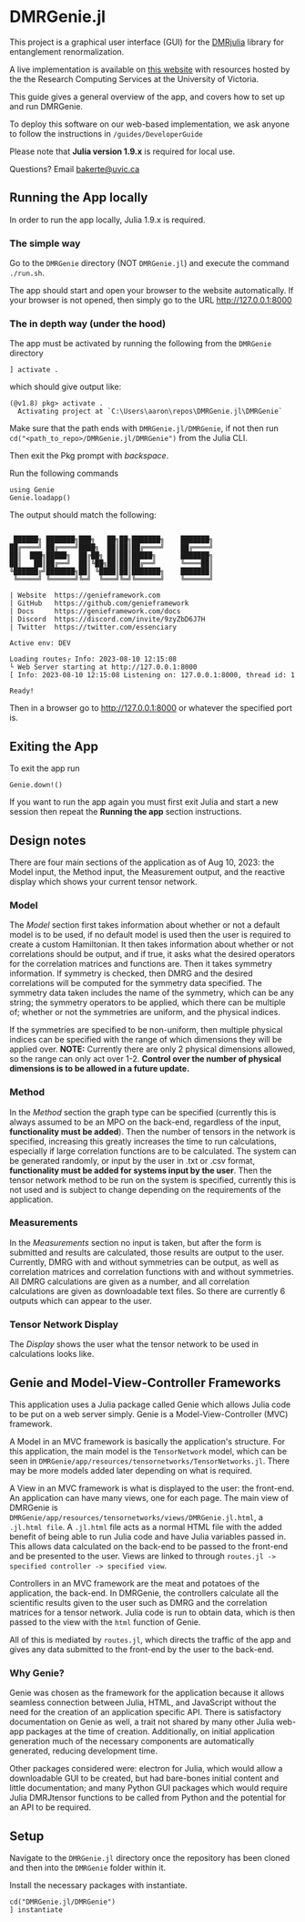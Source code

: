 # DMRGenie.jl

This project is a graphical user interface (GUI) for the [DMRjulia](https://github.com/bakerte/DMRJtensor.jl) library for entanglement renormalization.

A live implementation is available on [this website](https://dmrgenie.rs.uvic.ca/) with resources hosted by the the Research Computing Services at the University of Victoria.

This guide gives a general overview of the app, and covers how to set up and run DMRGenie.

To deploy this software on our web-based implementation, we ask anyone to follow the instructions in `/guides/DeveloperGuide`

Please note that **Julia version 1.9.x** is required for local use.

Questions? Email [bakerte@uvic.ca](bakerte@uvic.ca)


## Running the App locally

In order to run the app locally, Julia 1.9.x is required.

### The simple way

Go to the `DMRGenie` directory (NOT `DMRGenie.jl`) and execute the command `./run.sh`.

The app should start and open your browser to the website automatically. If your browser is not opened, then simply go to the URL http://127.0.0.1:8000 

### The in depth way (under the hood)

The app must be activated by running the following from the `DMRGenie` directory

```
] activate .
```

which should give output like:

```
(@v1.8) pkg> activate .
  Activating project at `C:\Users\aaron\repos\DMRGenie.jl\DMRGenie`
```

Make sure that the path ends with `DMRGenie.jl/DMRGenie`, if not then run `cd("<path_to_repo>/DMRGenie.jl/DMRGenie")` from the Julia CLI.

Then exit the Pkg prompt with *backspace*.

Run the following commands

```
using Genie
Genie.loadapp()
```

The output should match the following:

```

 ██████╗ ███████╗███╗   ██╗██╗███████╗    ███████╗
██╔════╝ ██╔════╝████╗  ██║██║██╔════╝    ██╔════╝
██║  ███╗█████╗  ██╔██╗ ██║██║█████╗      ███████╗
██║   ██║██╔══╝  ██║╚██╗██║██║██╔══╝      ╚════██║
╚██████╔╝███████╗██║ ╚████║██║███████╗    ███████║
 ╚═════╝ ╚══════╝╚═╝  ╚═══╝╚═╝╚══════╝    ╚══════╝

| Website  https://genieframework.com
| GitHub   https://github.com/genieframework
| Docs     https://genieframework.com/docs
| Discord  https://discord.com/invite/9zyZbD6J7H
| Twitter  https://twitter.com/essenciary

Active env: DEV

Loading routes┌ Info: 2023-08-10 12:15:08 
└ Web Server starting at http://127.0.0.1:8000 
[ Info: 2023-08-10 12:15:08 Listening on: 127.0.0.1:8000, thread id: 1

Ready! 
```


Then in a browser go to http://127.0.0.1:8000 or whatever the specified port is.

## Exiting the App

To exit the app run

```
Genie.down!()
```

If you want to run the app again you must first exit Julia and start a new session then repeat the **Running the app** section instructions.



## Design notes

There are four main sections of the application as of Aug 10, 2023: the Model input, the Method input, the Measurement output, and the reactive display which shows your current tensor network.

### Model

The *Model* section first takes information about whether or not a default model is to be used, if no default model is used then the user is required to create a custom Hamiltonian.
It then takes information about whether or not correlations should be output, and if true, it asks what the desired operators for the correlation matrices and functions are.
Then it takes symmetry information. If symmetry is checked, then DMRG and the desired correlations will be computed for the symmetry data specified.
The symmetry data taken includes the name of the symmetry, which can be any string; the symmetry operators to be applied, which there can be multiple of; whether or not the symmetries are uniform, and the physical indices.

If the symmetries are specified to be non-uniform, then multiple physical indices can be specified with the range of which dimensions they will be applied over.
**NOTE:** Currently there are only 2 physical dimensions allowed, so the range can only act over 1-2. **Control over the number of physical dimensions is to be allowed in a future update.**

### Method

In the *Method* section the graph type can be specified (currently this is always assumed to be an MPO on the back-end, regardless of the input, **functionality must be added**). Then the number of tensors in the network is specified, increasing this greatly increases the time to run calculations, especially if large correlation functions are to be calculated. The system can be generated randomly, or input by the user in .txt or .csv format, **functionality must be added for systems input by the user**. Then the tensor network method to be run on the system is specified, currently this is not used and is subject to change depending on the requirements of the application.

### Measurements

In the *Measurements* section no input is taken, but after the form is submitted and results are calculated, those results are output to the user. Currently, DMRG with and without symmetries can be output, as well as correlation matrices and correlation functions with and without symmetries. All DMRG calculations are given as a number, and all correlation calculations are given as downloadable text files. So there are currently 6 outputs which can appear to the user.

### Tensor Network Display

The *Display* shows the user what the tensor network to be used in calculations looks like.

## Genie and Model-View-Controller Frameworks

This application uses a Julia package called Genie which allows Julia code to be put on a web server simply.
Genie is a Model-View-Controller (MVC) framework.

A Model in an MVC framework is basically the application's structure. For this application, the main model is the `TensorNetwork` model, which can be seen in `DMRGenie/app/resources/tensornetworks/TensorNetworks.jl`. There may be more models added later depending on what is required.

A View in an MVC framework is what is displayed to the user: the front-end. An application can have many views, one for each page.
The main view of DMRGenie is `DMRGenie/app/resources/tensornetworks/views/DMRGenie.jl.html`, a `.jl.html file`. A `.jl.html` file acts as a normal HTML file with the added benefit of being able to run Julia code and have Julia variables passed in.
This allows data calculated on the back-end to be passed to the front-end and be presented to the user.
Views are linked to through `routes.jl -> specified controller -> specified view`.

Controllers in an MVC framework are the meat and potatoes of the application, the back-end.
In DMRGenie, the controllers calculate all the scientific results given to the user such as DMRG and the correlation matrices for a tensor network.
Julia code is run to obtain data, which is then passed to the view with the `html` function of Genie.

All of this is mediated by `routes.jl`, which directs the traffic of the app and gives any data submitted to the front-end by the user to the back-end.

### Why Genie?

Genie was chosen as the framework for the application because it allows seamless connection between Julia, HTML, and JavaScript without the need for the creation of an application specific API. There is satisfactory documentation on Genie as well, a trait not shared by many other Julia web-app packages at the time of creation. Additionally, on initial application generation much of the necessary components are automatically generated, reducing development time.

Other packages considered were: electron for Julia, which would allow a downloadable GUI to be created, but had bare-bones initial content and little documentation; and many Python GUI packages which would require Julia DMRJtensor functions to be called from Python and the potential for an API to be required.

## Setup

Navigate to the `DMRGenie.jl` directory once the repository has been cloned and then into the `DMRGenie` folder within it.

Install the necessary packages with instantiate.

```
cd("DMRGenie.jl/DMRGenie")
] instantiate
```
